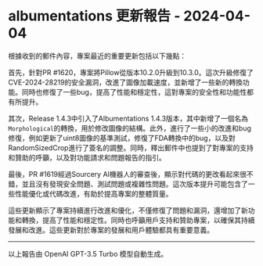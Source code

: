 # albumentations 更新報告 - 2024-04-04

根據收到的郵件內容，專案最近的重要更新包括以下幾點：



首先，針對PR #1620，專案將Pillow從版本10.2.0升級到10.3.0。這次升級修復了CVE-2024-28219的安全漏洞，改進了圖像加載速度，並新增了一些新的轉換功能。同時也修復了一些bug，提高了性能和穩定性，這對專案的安全性和功能性都有所提升。



其次，Release 1.4.3中引入了Albumentations 1.4.3版本，其中新增了一個名為`Morphological`的轉換，用於修改圖像的結構。此外，進行了一些小的改進和bug修復，例如更新了uint8圖像的基準測試，修復了FDA轉換中的bug，以及對RandomSizedCrop進行了簽名的調整。同時，釋出郵件中也提到了對專案的支持和贊助的呼籲，以及對功能請求和問題報告的指引。



最後，PR #1619經過Sourcery AI機器人的審查後，顯示對代碼的更改看起來很不錯，並且沒有發現安全問題、測試問題或複雜性問題。這次版本提升可能包含了一些性能優化或代碼改進，有助於提高專案的整體質量。



這些更新顯示了專案持續進行改進和優化，不僅修復了問題和漏洞，還增加了新功能和轉換，提高了性能和穩定性。同時也呼籲用戶支持和贊助專案，以確保其持續發展和改進。這些更新對於專案的發展和用戶體驗都具有重要意義。



---



以上報告由 OpenAI GPT-3.5 Turbo 模型自動生成。